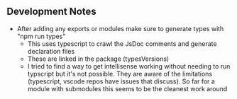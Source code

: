 ## Development Notes

- After adding any exports or modules make sure to generate types with "npm run types"
  - This uses typescript to crawl the JsDoc comments and generate declaration files
  - These are linked in the package (typesVersions)
  - I tried to find a way to get intellisense working without needing to run typscript but it's not possible. They are aware of the limitations (typescript, vscode repos have issues that discuss). So far for a module with submodules this seems to be the cleanest work around